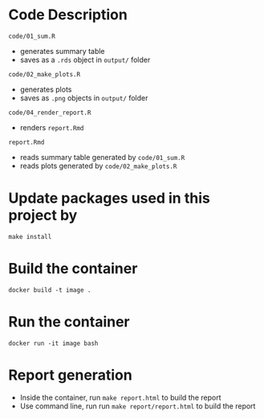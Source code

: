 # Code Description

`code/01_sum.R`
- generates summary table
- saves as a `.rds` object in `output/` folder

`code/02_make_plots.R`
- generates plots
- saves as `.png` objects in `output/` folder

`code/04_render_report.R`
- renders `report.Rmd`

`report.Rmd`
- reads summary table generated by `code/01_sum.R`
- reads plots generated by `code/02_make_plots.R`

# Update packages used in this project by 
`make install`

# Build the container
`docker build -t image .`

# Run the container
`docker run -it image bash`

# Report generation
- Inside the container, run `make report.html` to build the report
- Use command line, run run `make report/report.html` to build the report
